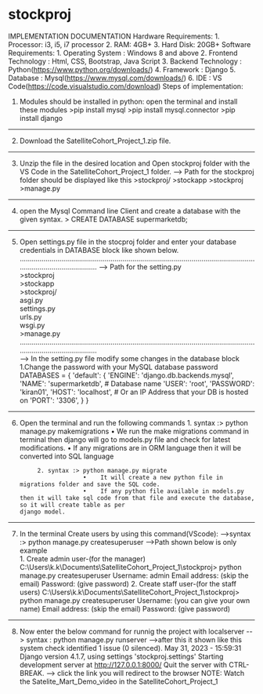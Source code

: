 # stockproj

IMPLEMENTATION DOCUMENTATION
Hardware Requirements:
              1.	Processor: i3, i5, i7 processor
              2.	RAM: 4GB+
              3.	Hard Disk: 20GB+
Software Requirements:
              1.	Operating System : Windows 8 and above 
              2.	Frontend Technology : Html, CSS, Bootstrap, Java Script
              3.	Backend Technology : Python(https://www.python.org/downloads/)
              4.	Framework : Django
              5.	Database : Mysql(https://www.mysql.com/downloads/)
              6.	IDE : VS Code(https://code.visualstudio.com/download)
Steps of implementation:
1.	Modules should be installed in python:
    open the terminal and install these modules
              >pip install mysql
              >pip install mysql.connector 
              >pip install django 
_________________________________________________________________________________________________________________________________________________________________________
2.	Download the SatelliteCohort_Project_1.zip file.
_________________________________________________________________________________________________________________________________________________________________________
3.	Unzip the file in the desired location and Open stockproj folder with the VS Code in the SatelliteCohort_Project_1  folder.
              --> Path for the stockproj folder should be displayed like this 
                  >stockproj/
                            >stockapp
                            >stockproj
                            >manage.py
_________________________________________________________________________________________________________________________________________________________________________
4.  open the Mysql Command line Client and create a database with the given syntax.
               > CREATE DATABASE supermarketdb;
_________________________________________________________________________________________________________________________________________________________________________
5.  Open settings.py file in the stocproj folder and enter your database credentials in DATABASE block like shown below.
   ..............................................................................................................................................................
              --> Path for the setting.py                      
                  >stockproj                                             
                            >stockapp                       
                            >stockproj/                      
                                       asgi.py                                                                 
                                       settings.py                                                              
                                       urls.py                                                                
                                       wsgi.py              
                            >manage.py                                                                         
    ..............................................................................................................................................................           
               --> In the setting.py file modify some changes in the database block   
                          1.Change the password with your MySQL database password
                                   DATABASES = {
                                        'default': {
                                            'ENGINE': 'django.db.backends.mysql',
                                            'NAME': 'supermarketdb',  # Database name
                                            'USER': 'root',
                                            'PASSWORD': 'kiran01',
                                            'HOST': 'localhost',   # Or an IP Address that your DB is hosted on
                                            'PORT': '3306',
                                        }
                                    }
_________________________________________________________________________________________________________________________________________________________________________   
6.   Open the terminal and run the following commands
              1. syntax :> python manage.py makemigrations
                           •	 We run the make migrations command in terminal then django will go to models.py file and check for latest modifications.
                           •	 If any migrations are in ORM language then it will be converted into SQL language

              2. syntax :> python manage.py migrate
                           •	It will create a new python file in migrations folder and save the SQL code.
                           •	If any python file available in models.py then it will take sql code from that file and execute the database, so it will create table as per                                  django model.
 _________________________________________________________________________________________________________________________________________________________________________
 7.   In the terminal Create users by using this command(VScode):
              -->syntax :> python manage.py createsuperuser
              -->Path shown below is only example  
                 1. Create admin user-(for the manager)
                          C:\Users\k.k\Documents\SatelliteCohort_Project_1\stockproj> python manage.py createsuperuser 
                                  Username:       admin 
                                  Email address:  (skip the email)
                                  Password:       (give password) 
                 2. Create staff user-(for the staff users)
                          C:\Users\k.k\Documents\SatelliteCohort_Project_1\stockproj> python manage.py createsuperuser
                                  Username:       (you can give your own name) 
                                  Email address:  (skip the email)
                                  Password:       (give password)
  _________________________________________________________________________________________________________________________________________________________________________
   8.   Now enter the below command for runnig the project with localserver
                --> syntax : python manage.py runserver
                    -->after this it shown like this
                        system check identified 1 issue (0 silenced).
                        May 31, 2023 - 15:59:31
                        Django version 4.1.7, using settings 'stockproj.settings'
                        Starting development server at http://127.0.0.1:8000/
                        Quit the server with CTRL-BREAK.
                    --> click the link you will redirect to the browser
    NOTE: Watch the Satelite_Mart_Demo_video in the SatelliteCohort_Project_1
                 
 
                         
                                               
                      
                         
   
                                            
             
              



